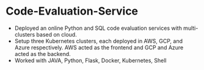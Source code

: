 # Code-Evaluation-Service
- Deployed an online Python and SQL code evaluation services with multi-clusters based on cloud. 
- Setup three Kubernetes clusters, each deployed in AWS, GCP, and Azure respectively. AWS acted as the frontend and GCP and Azure acted as the backend. 
- Worked with JAVA, Python, Flask, Docker, Kubernetes, Shell
